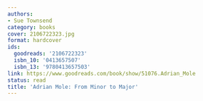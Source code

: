 ```yaml
---
authors:
- Sue Townsend
category: books
cover: 2106722323.jpg
format: hardcover
ids:
  goodreads: '2106722323'
  isbn_10: '0413657507'
  isbn_13: '9780413657503'
link: https://www.goodreads.com/book/show/51076.Adrian_Mole
status: read
title: 'Adrian Mole: From Minor to Major'
---
```

